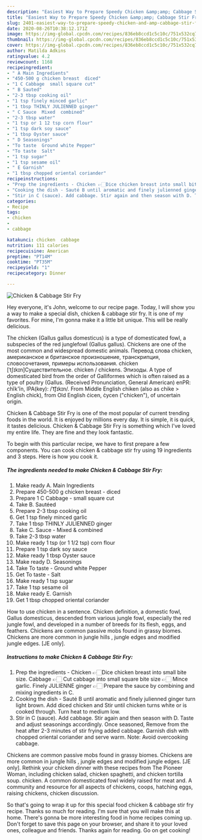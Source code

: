 ```yaml
---
description: "Easiest Way to Prepare Speedy Chicken &amp;amp; Cabbage Stir Fry"
title: "Easiest Way to Prepare Speedy Chicken &amp;amp; Cabbage Stir Fry"
slug: 2401-easiest-way-to-prepare-speedy-chicken-and-amp-cabbage-stir-fry
date: 2020-08-26T10:38:12.171Z
image: https://img-global.cpcdn.com/recipes/836eb8ccd1c5c10c/751x532cq70/chicken-cabbage-stir-fry-recipe-main-photo.jpg
thumbnail: https://img-global.cpcdn.com/recipes/836eb8ccd1c5c10c/751x532cq70/chicken-cabbage-stir-fry-recipe-main-photo.jpg
cover: https://img-global.cpcdn.com/recipes/836eb8ccd1c5c10c/751x532cq70/chicken-cabbage-stir-fry-recipe-main-photo.jpg
author: Matilda Adkins
ratingvalue: 4.2
reviewcount: 1168
recipeingredient:
- " A Main Ingredients"
- "450-500 g chicken breast  diced"
- "1 C Cabbage  small square cut"
- " B Sauted"
- "2-3 tbsp cooking oil"
- "1 tsp finely minced garlic"
- "1 tbsp THINLY JULIENNED ginger"
- " C Sauce  Mixed  combined"
- "2-3 tbsp water"
- "1 tsp or 1 12 tsp corn flour"
- "1 tsp dark soy sauce"
- "1 tbsp Oyster sauce"
- " D Seasonings"
- "To taste  Ground white Pepper"
- "To taste  Salt"
- "1 tsp sugar"
- "1 tsp sesame oil"
- " E Garnish"
- "1 tbsp chopped oriental coriander"
recipeinstructions:
- "Prep the ingredients - Chicken 👉🏻Dice chicken breast into small bite size. Cabbage 👉🏻 Cut cabbage into small square bite size 👉🏻 Mince garlic. Finely JULIENNE ginger 👉🏻 Prepare the sauce by combining and mixing ingredients in C."
- "Cooking the dish - Sauté B until aromatic and finely julienned ginger turn light brown. Add diced chicken and Stir until chicken turns white or is cooked through. Turn heat to medium low."
- "Stir in C (sauce). Add cabbage. Stir again and then season with D. Taste and adjust seasonings accordingly. Once seasoned, Remove from the heat after 2-3 minutes of stir frying added cabbage. Garnish dish with chopped oriental coriander and serve warm. Note: Avoid overcooking cabbage."
categories:
- Recipe
tags:
- chicken
- 
- cabbage

katakunci: chicken  cabbage 
nutrition: 111 calories
recipecuisine: American
preptime: "PT14M"
cooktime: "PT35M"
recipeyield: "1"
recipecategory: Dinner

---
```



![Chicken &amp; Cabbage Stir Fry](https://img-global.cpcdn.com/recipes/836eb8ccd1c5c10c/751x532cq70/chicken-cabbage-stir-fry-recipe-main-photo.jpg)

Hey everyone, it's John, welcome to our recipe page. Today, I will show you a way to make a special dish, chicken &amp; cabbage stir fry. It is one of my favorites. For mine, I'm gonna make it a little bit unique. This will be really delicious.

The chicken (Gallus gallus domesticus) is a type of domesticated fowl, a subspecies of the red junglefowl (Gallus gallus). Chickens are one of the most common and widespread domestic animals. Перевод слова chicken, американское и британское произношение, транскрипция, словосочетания, примеры использования. chicken [ˈtʃɪkɪn]Существительное. chicken / chickens. Эпизоды. A type of domesticated bird from the order of Galliformes which is often raised as a type of poultry (Gallus. (Received Pronunciation, General American) enPR: chĭk&#39;ĭn, IPA(key): /ˈt͡ʃɪkɪn/. From Middle English chiken (also as chike &gt; English chick), from Old English ċicen, ċycen (&#34;chicken&#34;), of uncertain origin.

Chicken &amp; Cabbage Stir Fry is one of the most popular of current trending foods in the world. It is enjoyed by millions every day. It is simple, it is quick, it tastes delicious. Chicken &amp; Cabbage Stir Fry is something which I've loved my entire life. They are fine and they look fantastic.


To begin with this particular recipe, we have to first prepare a few components. You can cook chicken &amp; cabbage stir fry using 19 ingredients and 3 steps. Here is how you cook it.

<!--inarticleads1-->

##### The ingredients needed to make Chicken &amp; Cabbage Stir Fry:

1. Make ready  A. Main Ingredients
1. Prepare 450-500 g chicken breast - diced
1. Prepare 1 C Cabbage - small square cut
1. Take  B. Sautéed
1. Prepare 2-3 tbsp cooking oil
1. Get 1 tsp finely minced garlic
1. Take 1 tbsp THINLY JULIENNED ginger
1. Take  C. Sauce - Mixed &amp; combined
1. Take 2-3 tbsp water
1. Make ready 1 tsp (or 1 1/2 tsp) corn flour
1. Prepare 1 tsp dark soy sauce
1. Make ready 1 tbsp Oyster sauce
1. Make ready  D. Seasonings
1. Take To taste - Ground white Pepper
1. Get To taste - Salt
1. Make ready 1 tsp sugar
1. Take 1 tsp sesame oil
1. Make ready  E. Garnish
1. Get 1 tbsp chopped oriental coriander


How to use chicken in a sentence. Chicken definition, a domestic fowl, Gallus domesticus, descended from various jungle fowl, especially the red jungle fowl, and developed in a number of breeds for its flesh, eggs, and feathers. Chickens are common passive mobs found in grassy biomes. Chickens are more common in jungle hills , jungle edges and modified jungle edges.‌ [JE only]. 

<!--inarticleads2-->

##### Instructions to make Chicken &amp; Cabbage Stir Fry:

1. Prep the ingredients - Chicken 👉🏻Dice chicken breast into small bite size. Cabbage 👉🏻 Cut cabbage into small square bite size 👉🏻 Mince garlic. Finely JULIENNE ginger 👉🏻 Prepare the sauce by combining and mixing ingredients in C.
1. Cooking the dish - Sauté B until aromatic and finely julienned ginger turn light brown. Add diced chicken and Stir until chicken turns white or is cooked through. Turn heat to medium low.
1. Stir in C (sauce). Add cabbage. Stir again and then season with D. Taste and adjust seasonings accordingly. Once seasoned, Remove from the heat after 2-3 minutes of stir frying added cabbage. Garnish dish with chopped oriental coriander and serve warm. Note: Avoid overcooking cabbage.


Chickens are common passive mobs found in grassy biomes. Chickens are more common in jungle hills , jungle edges and modified jungle edges.‌ [JE only]. Rethink your chicken dinner with these recipes from The Pioneer Woman, including chicken salad, chicken spaghetti, and chicken tortilla soup. chicken. A common domesticated fowl widely raised for meat and. A community and resource for all aspects of chickens, coops, hatching eggs, raising chickens, chicken discussion. 

So that's going to wrap it up for this special food chicken &amp; cabbage stir fry recipe. Thanks so much for reading. I'm sure that you will make this at home. There's gonna be more interesting food in home recipes coming up. Don't forget to save this page on your browser, and share it to your loved ones, colleague and friends. Thanks again for reading. Go on get cooking!
